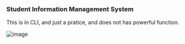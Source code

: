 ### Student Information Management System

This is in CLI, and just a pratice, and does not has powerful function.

![image](https://github.com/ChainGit/161215_SelfDemos/blob/master/demo00/studentsyscli/imgs/1.png)
